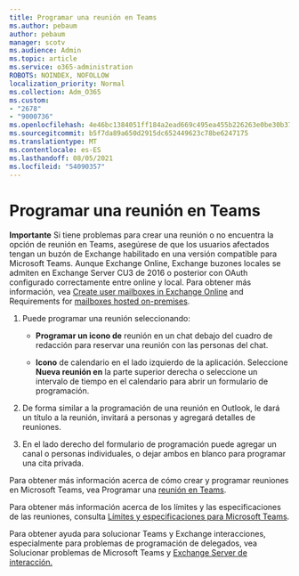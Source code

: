 ```yaml
---
title: Programar una reunión en Teams
ms.author: pebaum
author: pebaum
manager: scotv
ms.audience: Admin
ms.topic: article
ms.service: o365-administration
ROBOTS: NOINDEX, NOFOLLOW
localization_priority: Normal
ms.collection: Adm_O365
ms.custom:
- "2678"
- "9000736"
ms.openlocfilehash: 4e46bc1384051ff184a2ead669c495ea455b226263e0be30b37a339151d810a4
ms.sourcegitcommit: b5f7da89a650d2915dc652449623c78be6247175
ms.translationtype: MT
ms.contentlocale: es-ES
ms.lasthandoff: 08/05/2021
ms.locfileid: "54090357"
---
```

# <a name="schedule-a-meeting-in-teams"></a>Programar una reunión en Teams

**Importante** Si tiene problemas para crear una reunión o no encuentra la opción de reunión en Teams, asegúrese de que los usuarios afectados tengan un buzón de Exchange habilitado en una versión compatible para Microsoft Teams. Aunque Exchange Online, Exchange buzones locales se admiten en Exchange Server CU3 de 2016 o posterior con OAuth configurado correctamente entre online y local. Para obtener más información, vea [Create user mailboxes in Exchange Online](https://docs.microsoft.com/exchange/recipients-in-exchange-online/create-user-mailboxes) and Requirements for [mailboxes hosted on-premises](https://docs.microsoft.com/microsoftteams/exchange-teams-interact#requirements-for-mailboxes-hosted-on-premises). 

1. Puede programar una reunión seleccionando:

    - **Programar un icono de** reunión en un chat debajo del cuadro de redacción para reservar una reunión con las personas del chat.

    - **Icono** de calendario en el lado izquierdo de la aplicación. Seleccione **Nueva reunión en** la parte superior derecha o seleccione un intervalo de tiempo en el calendario para abrir un formulario de programación.

2. De forma similar a la programación de una reunión en Outlook, le dará un título a la reunión, invitará a personas y agregará detalles de reuniones.

3. En el lado derecho del formulario de programación puede agregar un canal o personas individuales, o dejar ambos en blanco para programar una cita privada.

Para obtener más información acerca de cómo crear y programar reuniones en Microsoft Teams, vea Programar una [reunión en Teams](https://support.office.com/article/Schedule-a-meeting-in-Teams-943507a9-8583-4c58-b5d2-8ec8265e04e5).

Para obtener más información acerca de los límites y las especificaciones de las reuniones, consulta [Límites y especificaciones para Microsoft Teams](https://docs.microsoft.com/microsoftteams/limits-specifications-teams#meetings-and-calls).

Para obtener ayuda para solucionar Teams y Exchange interacciones, especialmente para problemas de programación de delegados, vea Solucionar problemas de Microsoft Teams y [Exchange Server de interacción.](https://docs.microsoft.com/microsoftteams/troubleshoot/known-issues/teams-exchange-interaction-issue)